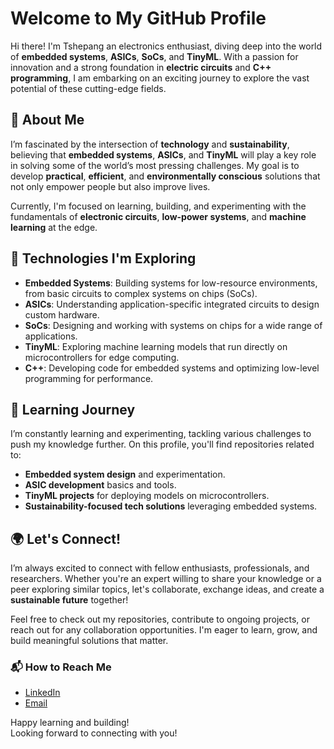 # Welcome to My GitHub Profile

Hi there! I'm Tshepang an electronics enthusiast, diving deep into the world of **embedded systems**, **ASICs**, **SoCs**, and **TinyML**. With a passion for innovation and a strong foundation in **electric circuits** and **C++ programming**, I am embarking on an exciting journey to explore the vast potential of these cutting-edge fields.

## 🚀 About Me

I’m fascinated by the intersection of **technology** and **sustainability**, believing that **embedded systems**, **ASICs**, and **TinyML** will play a key role in solving some of the world’s most pressing challenges. My goal is to develop **practical**, **efficient**, and **environmentally conscious** solutions that not only empower people but also improve lives.

Currently, I'm focused on learning, building, and experimenting with the fundamentals of **electronic circuits**, **low-power systems**, and **machine learning** at the edge.

## 🔧 Technologies I'm Exploring

- **Embedded Systems**: Building systems for low-resource environments, from basic circuits to complex systems on chips (SoCs).
- **ASICs**: Understanding application-specific integrated circuits to design custom hardware.
- **SoCs**: Designing and working with systems on chips for a wide range of applications.
- **TinyML**: Exploring machine learning models that run directly on microcontrollers for edge computing.
- **C++**: Developing code for embedded systems and optimizing low-level programming for performance.

## 🌱 Learning Journey

I’m constantly learning and experimenting, tackling various challenges to push my knowledge further. On this profile, you'll find repositories related to:

- **Embedded system design** and experimentation.
- **ASIC development** basics and tools.
- **TinyML projects** for deploying models on microcontrollers.
- **Sustainability-focused tech solutions** leveraging embedded systems.

## 🌍 Let's Connect!

I’m always excited to connect with fellow enthusiasts, professionals, and researchers. Whether you're an expert willing to share your knowledge or a peer exploring similar topics, let's collaborate, exchange ideas, and create a **sustainable future** together!

Feel free to check out my repositories, contribute to ongoing projects, or reach out for any collaboration opportunities. I'm eager to learn, grow, and build meaningful solutions that matter.

### 📬 How to Reach Me
- [LinkedIn](https://www.linkedin.com/in/tshepangnkwe/)  
- [Email](#)

Happy learning and building!  
Looking forward to connecting with you!



